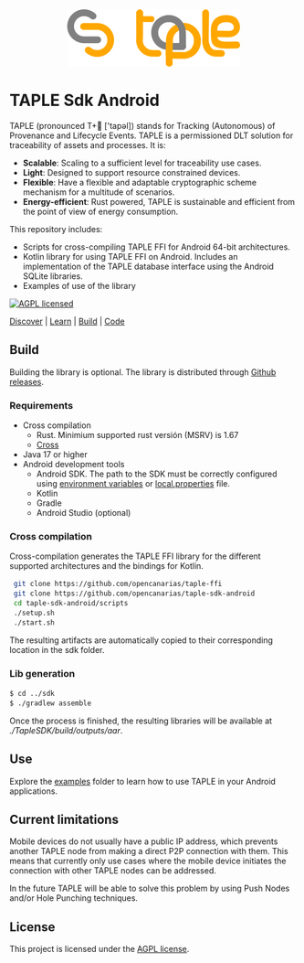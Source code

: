 <div align="center">
<img src="https://raw.githubusercontent.com/opencanarias/public-resources/master/images/taple-logo-readme.png">
</div>

# TAPLE Sdk Android

TAPLE (pronounced T+🍎 ['tapəl]) stands for Tracking (Autonomous) of Provenance and Lifecycle Events. TAPLE is a permissioned DLT solution for traceability of assets and processes. It is:

- **Scalable**: Scaling to a sufficient level for traceability use cases.
- **Light**: Designed to support resource constrained devices.
- **Flexible**: Have a flexible and adaptable cryptographic scheme mechanism for a multitude of scenarios.
- **Energy-efficient**: Rust powered, TAPLE is sustainable and efficient from the point of view of energy consumption.

This repository includes:

- Scripts for cross-compiling TAPLE FFI for Android 64-bit architectures.
- Kotlin library for using TAPLE FFI on Android. Includes an implementation of the TAPLE database interface using the Android SQLite libraries.
- Examples of use of the library

[![AGPL licensed][agpl-badge]][agpl-url]

[agpl-badge]: https://img.shields.io/badge/license-AGPL-blue.svg
[agpl-url]: https://github.com/opencanarias/taple-core/blob/master/LICENSE

[Discover](https://www.taple.es/docs/discover) | [Learn](https://www.taple.es/docs/learn) | [Build](https://www.taple.es/docs/build) | [Code](https://github.com/search?q=topic%3Ataple+org%3Aopencanarias++fork%3Afalse+archived%3Afalse++is%3Apublic&type=repositories)

## Build

Building the library is optional. The library is distributed through [Github releases](https://github.com/opencanarias/taple-sdk-android/releases).

### Requirements
- Cross compilation
  - Rust. Minimium supported rust versión (MSRV) is 1.67
  - [Cross](https://github.com/cross-rs/cross)  
- Java 17 or higher
- Android development tools
  - Android SDK. The path to the SDK must be correctly configured using [environment variables](https://developer.android.com/tools/variables) or [local.properties](https://developer.android.com/build#properties-files) file.
  - Kotlin
  - Gradle
  - Android Studio (optional)

### Cross compilation

Cross-compilation generates the TAPLE FFI library for the different supported architectures and the bindings for Kotlin.

```bash
 git clone https://github.com/opencanarias/taple-ffi
 git clone https://github.com/opencanarias/taple-sdk-android
 cd taple-sdk-android/scripts
 ./setup.sh
 ./start.sh
```
The resulting artifacts are automatically copied to their corresponding location in the sdk folder.

### Lib generation

```bash
$ cd ../sdk
$ ./gradlew assemble
```
Once the process is finished, the resulting libraries will be available at *./TapleSDK/build/outputs/aar*.

## Use
Explore the [examples](./examples/) folder to learn how to use TAPLE in your Android applications.

## Current limitations
Mobile devices do not usually have a public IP address, which prevents another TAPLE node from making a direct P2P connection with them. This means that currently only use cases where the mobile device initiates the connection with other TAPLE nodes can be addressed. 

In the future TAPLE will be able to solve this problem by using Push Nodes and/or Hole Punching techniques. 

## License

This project is licensed under the [AGPL license](./LICENSE).
